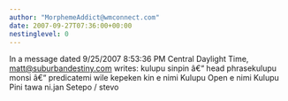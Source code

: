 ```yaml
---
author: "MorphemeAddict@wmconnect.com"
date: 2007-09-27T07:36:00+00:00
nestinglevel: 0
---
```

In a message dated 9/25/2007 8:53:36 PM Central Daylight Time, [matt@suburbandestiny.com](mailto://matt@suburbandestiny.com) writes:
kulupu sinpin â€“ head phrasekulupu monsi â€“ predicatemi wile kepeken kin e nimi Kulupu Open e nimi Kulupu Pini tawa ni.jan Setepo / stevo